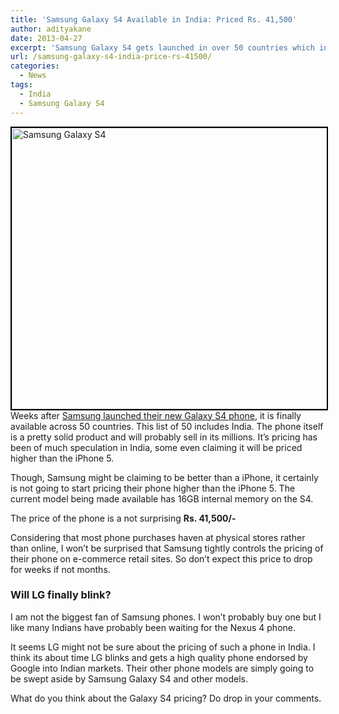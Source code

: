 ```yaml
---
title: 'Samsung Galaxy S4 Available in India: Priced Rs. 41,500'
author: adityakane
date: 2013-04-27
excerpt: 'Samsung Galaxy S4 gets launched in over 50 countries which includes India. The phone is priced at Rs. 41,500/- at various online retailers. '
url: /samsung-galaxy-s4-india-price-rs-41500/
categories:
  - News
tags:
  - India
  - Samsung Galaxy S4
---
```

[<img class="aligncenter size-medium wp-image-72249" style="border: 2px solid black;" alt="Samsung Galaxy S4" src="http://cdn.devilsworkshop.org/files/2013/03/Samsung-Galaxy-S4-600x450.png" width="600" height="450" />][1]Weeks after [Samsung launched their new Galaxy S4 phone][2], it is finally available across 50 countries. This list of 50 includes India. The phone itself is a pretty solid product and will probably sell in its millions. It&#8217;s pricing has been of much speculation in India, some even claiming it will be priced higher than the iPhone 5.

Though, Samsung might be claiming to be better than a iPhone, it certainly is not going to start pricing their phone higher than the iPhone 5. The current model being made available has 16GB internal memory on the S4.

The price of the phone is a not surprising **Rs. 41,500/-**

Considering that most phone purchases haven at physical stores rather than online, I won&#8217;t be surprised that Samsung tightly controls the pricing of their phone on e-commerce retail sites. So don&#8217;t expect this price to drop for weeks if not months.

### Will LG finally blink?

I am not the biggest fan of Samsung phones. I won&#8217;t probably buy one but I like many Indians have probably been waiting for the Nexus 4 phone.

It seems LG might not be sure about the pricing of such a phone in India. I think its about time LG blinks and gets a high quality phone endorsed by Google into Indian markets. Their other phone models are simply going to be swept aside by Samsung Galaxy S4 and other models.

What do you think about the Galaxy S4 pricing? Do drop in your comments.

 [1]: http://cdn.devilsworkshop.org/files/2013/03/Samsung-Galaxy-S4.png
 [2]: http://devilsworkshop.org/news/samsung-unveils-galaxy-s4-5inch-19ghz-processor-april/72248/ "Samsung Galaxy S4 - Features and Specs"
